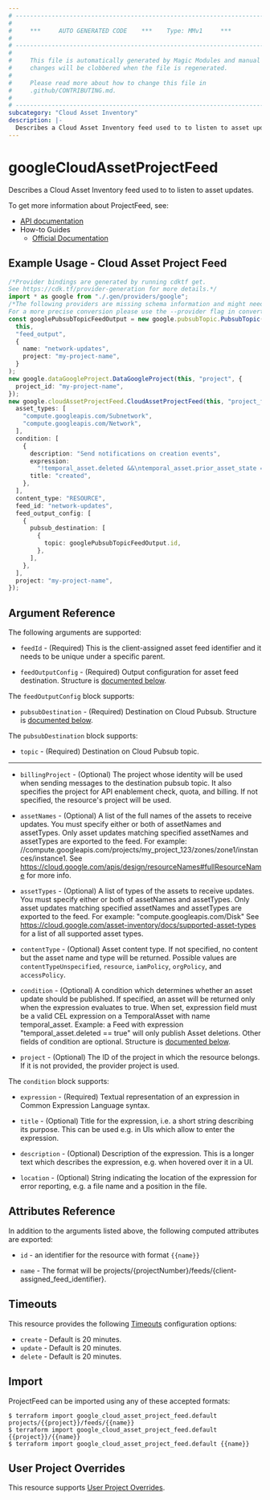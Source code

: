 ```yaml
---
# ----------------------------------------------------------------------------
#
#     ***     AUTO GENERATED CODE    ***    Type: MMv1     ***
#
# ----------------------------------------------------------------------------
#
#     This file is automatically generated by Magic Modules and manual
#     changes will be clobbered when the file is regenerated.
#
#     Please read more about how to change this file in
#     .github/CONTRIBUTING.md.
#
# ----------------------------------------------------------------------------
subcategory: "Cloud Asset Inventory"
description: |-
  Describes a Cloud Asset Inventory feed used to to listen to asset updates.
---
```


# googleCloudAssetProjectFeed

Describes a Cloud Asset Inventory feed used to to listen to asset updates.

To get more information about ProjectFeed, see:

* [API documentation](https://cloud.google.com/asset-inventory/docs/reference/rest/)
* How-to Guides
  * [Official Documentation](https://cloud.google.com/asset-inventory/docs)

## Example Usage - Cloud Asset Project Feed

```typescript
/*Provider bindings are generated by running cdktf get.
See https://cdk.tf/provider-generation for more details.*/
import * as google from "./.gen/providers/google";
/*The following providers are missing schema information and might need manual adjustments to synthesize correctly: google.
For a more precise conversion please use the --provider flag in convert.*/
const googlePubsubTopicFeedOutput = new google.pubsubTopic.PubsubTopic(
  this,
  "feed_output",
  {
    name: "network-updates",
    project: "my-project-name",
  }
);
new google.dataGoogleProject.DataGoogleProject(this, "project", {
  project_id: "my-project-name",
});
new google.cloudAssetProjectFeed.CloudAssetProjectFeed(this, "project_feed", {
  asset_types: [
    "compute.googleapis.com/Subnetwork",
    "compute.googleapis.com/Network",
  ],
  condition: [
    {
      description: "Send notifications on creation events",
      expression:
        "!temporal_asset.deleted &&\ntemporal_asset.prior_asset_state == google.cloud.asset.v1.TemporalAsset.PriorAssetState.DOES_NOT_EXIST\n",
      title: "created",
    },
  ],
  content_type: "RESOURCE",
  feed_id: "network-updates",
  feed_output_config: [
    {
      pubsub_destination: [
        {
          topic: googlePubsubTopicFeedOutput.id,
        },
      ],
    },
  ],
  project: "my-project-name",
});

```

## Argument Reference

The following arguments are supported:

*   `feedId` -
    (Required)
    This is the client-assigned asset feed identifier and it needs to be unique under a specific parent.

*   `feedOutputConfig` -
    (Required)
    Output configuration for asset feed destination.
    Structure is [documented below](#nested_feed_output_config).

<a name="nested_feed_output_config"></a>The `feedOutputConfig` block supports:

* `pubsubDestination` -
  (Required)
  Destination on Cloud Pubsub.
  Structure is [documented below](#nested_pubsub_destination).

<a name="nested_pubsub_destination"></a>The `pubsubDestination` block supports:

* `topic` -
  (Required)
  Destination on Cloud Pubsub topic.

***

*   `billingProject` -
    (Optional)
    The project whose identity will be used when sending messages to the
    destination pubsub topic. It also specifies the project for API
    enablement check, quota, and billing. If not specified, the resource's
    project will be used.

*   `assetNames` -
    (Optional)
    A list of the full names of the assets to receive updates. You must specify either or both of
    assetNames and assetTypes. Only asset updates matching specified assetNames and assetTypes are
    exported to the feed. For example: //compute.googleapis.com/projects/my\_project\_123/zones/zone1/instances/instance1.
    See https://cloud.google.com/apis/design/resourceNames#fullResourceName for more info.

*   `assetTypes` -
    (Optional)
    A list of types of the assets to receive updates. You must specify either or both of assetNames
    and assetTypes. Only asset updates matching specified assetNames and assetTypes are exported to
    the feed. For example: "compute.googleapis.com/Disk"
    See https://cloud.google.com/asset-inventory/docs/supported-asset-types for a list of all
    supported asset types.

*   `contentType` -
    (Optional)
    Asset content type. If not specified, no content but the asset name and type will be returned.
    Possible values are `contentTypeUnspecified`, `resource`, `iamPolicy`, `orgPolicy`, and `accessPolicy`.

*   `condition` -
    (Optional)
    A condition which determines whether an asset update should be published. If specified, an asset
    will be returned only when the expression evaluates to true. When set, expression field
    must be a valid CEL expression on a TemporalAsset with name temporal\_asset. Example: a Feed with
    expression "temporal\_asset.deleted == true" will only publish Asset deletions. Other fields of
    condition are optional.
    Structure is [documented below](#nested_condition).

*   `project` - (Optional) The ID of the project in which the resource belongs.
    If it is not provided, the provider project is used.

<a name="nested_condition"></a>The `condition` block supports:

*   `expression` -
    (Required)
    Textual representation of an expression in Common Expression Language syntax.

*   `title` -
    (Optional)
    Title for the expression, i.e. a short string describing its purpose.
    This can be used e.g. in UIs which allow to enter the expression.

*   `description` -
    (Optional)
    Description of the expression. This is a longer text which describes the expression,
    e.g. when hovered over it in a UI.

*   `location` -
    (Optional)
    String indicating the location of the expression for error reporting, e.g. a file
    name and a position in the file.

## Attributes Reference

In addition to the arguments listed above, the following computed attributes are exported:

*   `id` - an identifier for the resource with format `{{name}}`

*   `name` -
    The format will be projects/{projectNumber}/feeds/{client-assigned\_feed\_identifier}.

## Timeouts

This resource provides the following
[Timeouts](https://developer.hashicorp.com/terraform/plugin/sdkv2/resources/retries-and-customizable-timeouts) configuration options:

* `create` - Default is 20 minutes.
* `update` - Default is 20 minutes.
* `delete` - Default is 20 minutes.

## Import

ProjectFeed can be imported using any of these accepted formats:

```console
$ terraform import google_cloud_asset_project_feed.default projects/{{project}}/feeds/{{name}}
$ terraform import google_cloud_asset_project_feed.default {{project}}/{{name}}
$ terraform import google_cloud_asset_project_feed.default {{name}}
```

## User Project Overrides

This resource supports [User Project Overrides](https://registry.terraform.io/providers/hashicorp/google/latest/docs/guides/provider_reference#user_project_override).
